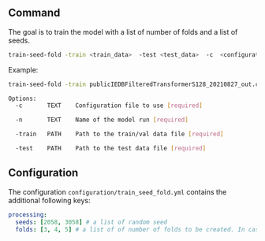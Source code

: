 ## Command

The goal is to train the model with a list of number of folds and a list of seeds.

```bash
train-seed-fold -train <train_data>  -test <test_data>  -c  <configuration_file> -n  <name>
```

Example:

```bash
train-seed-fold -train publicIEDBFilteredTransformerS128_20210827_out.csv  -test optimaAnonymizedimmunogenicityTransformerS128_20210818_out.tsv  -c train_seed_fold.yml -n  test_seed_folds
```

```bash
Options:
  -c       TEXT    Configuration file to use [required]

  -n       TEXT    Name of the model run [required]

  -train   PATH    Path to the train/val data file [required]

  -test    PATH    Path to the test data file [required]
```

## Configuration

The configuration `configuration/train_seed_fold.yml` contains the additional following keys:

```yaml
processing:
  seeds: [2058, 3058] # a list of random seed
  folds: [3, 4, 5] # a list of of number of folds to be created. In case of single KFold experiment determines how many folds will be created.
```
